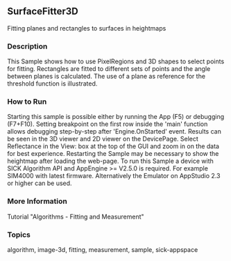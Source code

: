 ## SurfaceFitter3D

Fitting planes and rectangles to surfaces in heightmaps

### Description

This Sample shows how to use PixelRegions and 3D shapes to select points for fitting.
Rectangles are fitted to different sets of points and the angle between planes is
calculated. The use of a plane as reference for the threshold function is illustrated.

### How to Run

Starting this sample is possible either by running the App (F5) or
debugging (F7+F10). Setting breakpoint on the first row inside the 'main'
function allows debugging step-by-step after 'Engine.OnStarted' event.
Results can be seen in the 3D viewer and 2D viewer on the DevicePage.
Select Reflectance in the View: box at the top of the GUI and zoom in on the
data for best experience.
Restarting the Sample may be necessary to show the heightmap after loading the web-page.
To run this Sample a device with SICK Algorithm API and AppEngine >= V2.5.0 is
required. For example SIM4000 with latest firmware. Alternatively the Emulator
on AppStudio 2.3 or higher can be used.

### More Information

Tutorial "Algorithms - Fitting and Measurement"

### Topics

algorithm, image-3d, fitting, measurement, sample, sick-appspace